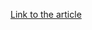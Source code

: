 [Link to the article](https://thehackernews.com/2025/02/two-actively-exploited-security-flaws.html)
